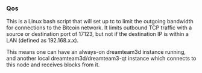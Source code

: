 ### Qos ###

This is a Linux bash script that will set up tc to limit the outgoing bandwidth for connections to the Bitcoin network. It limits outbound TCP traffic with a source or destination port of 17123, but not if the destination IP is within a LAN (defined as 192.168.x.x).

This means one can have an always-on dreamteam3d instance running, and another local dreamteam3d/dreamteam3-qt instance which connects to this node and receives blocks from it.
